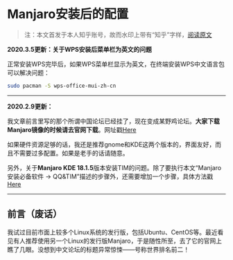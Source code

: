 # Manjaro安装后的配置

> 注：本文首发于本人知乎账号，故而水印上带有“知乎”字样，[阅读原文](https://zhuanlan.zhihu.com/p/64799118)

**2020.3.5更新：关于WPS安装后菜单栏为英文的问题**

正常安装WPS完毕后，如果WPS菜单栏显示为英文，在终端安装WPS中文语言包可以解决问题：

```bash
sudo pacman -S wps-office-mui-zh-cn
```

<hr>

**2020.2.9更新：**

我文章前言里写的那个所谓中国论坛已经挂了，现在变成某野鸡论坛。**大家下载Manjaro镜像的时候请去官网下载**。网址戳[Here](https://manjaro.org)

如果硬件资源足够的话，我还是推荐gnome和KDE这两个版本的，界面友好，而且不需要过多配置。如果是老手的话请随意。

另外，关于**Manjaro KDE 18.1.5**版本安装TIM的问题。除了要执行本文“Manjaro安装必备软件 → QQ&TIM”描述的步骤外，还需要增加一个步骤，具体方法戳[Here](https://www.jianshu.com/p/05f6d277eaae)

<hr>


## 前言（废话）

我试过目前市面上较多个Linux系统的发行版，包括Ubuntu、CentOS等。最近看见有人推荐使用另一个Linux的发行版Manjaro，于是随性所至，去了它的官网上瞧了几眼。没想到中文论坛的标题异常惊悚——号称世界排名前二！

